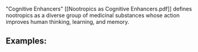 "Cognitive Enhancers"
[[Nootropics as Cognitive Enhancers.pdf]] defines nootropics as a diverse group of medicinal substances whose action improves human thinking, learning, and memory. 

Examples:
- 